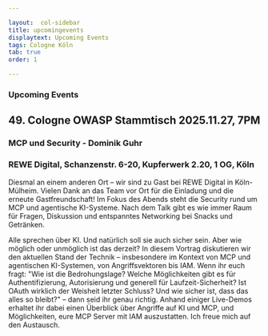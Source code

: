 ```yaml
---

layout:  col-sidebar
title: upcomingevents
displaytext: Upcoming Events
tags: Cologne Köln
tab: true
order: 1

---
```


### Upcoming Events

## 49. Cologne OWASP Stammtisch  2025.11.27, 7PM
### MCP und Security - Dominik Guhr
### REWE Digital, Schanzenstr. 6-20, Kupferwerk 2.20, 1 OG, Köln

Diesmal an einem anderen Ort – wir sind zu Gast bei REWE Digital in Köln-Mülheim.
Vielen Dank an das Team vor Ort für die Einladung und die erneute Gastfreundschaft!
Im Fokus des Abends steht die Security rund um MCP und agentische KI-Systeme.
Nach dem Talk gibt es wie immer Raum für Fragen, Diskussion und entspanntes Networking bei Snacks und Getränken.

Alle sprechen über KI. Und natürlich soll sie auch sicher sein. Aber wie möglich oder unmöglich ist das derzeit? In diesem Vortrag diskutieren wir den aktuellen Stand der Technik – insbesondere im Kontext von MCP und agentischen KI-Systemen, von Angriffsvektoren bis IAM.
Wenn ihr euch fragt: "Wie ist die Bedrohungslage? Welche Möglichkeiten gibt es für Authentifizierung, Autorisierung und generell für Laufzeit-Sicherheit? Ist OAuth wirklich der Weisheit letzter Schluss? Und wie sicher ist, dass das alles so bleibt?" – dann seid ihr genau richtig.
Anhand einiger Live-Demos erhaltet ihr dabei einen Überblick über Angriffe auf KI und MCP, und Möglichkeiten, eure MCP Server mit IAM auszustatten. Ich freue mich auf den Austausch.
